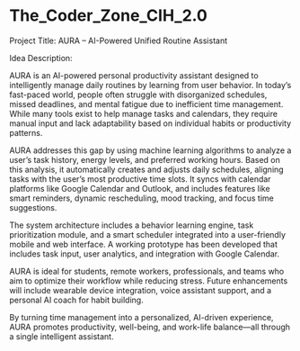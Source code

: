 # The_Coder_Zone_CIH_2.0
Project Title: AURA – AI-Powered Unified Routine Assistant

Idea Description:

AURA is an AI-powered personal productivity assistant designed to intelligently manage daily routines by learning from user behavior. In today’s fast-paced world, people often struggle with disorganized schedules, missed deadlines, and mental fatigue due to inefficient time management. While many tools exist to help manage tasks and calendars, they require manual input and lack adaptability based on individual habits or productivity patterns.

AURA addresses this gap by using machine learning algorithms to analyze a user’s task history, energy levels, and preferred working hours. Based on this analysis, it automatically creates and adjusts daily schedules, aligning tasks with the user’s most productive time slots. It syncs with calendar platforms like Google Calendar and Outlook, and includes features like smart reminders, dynamic rescheduling, mood tracking, and focus time suggestions.

The system architecture includes a behavior learning engine, task prioritization module, and a smart scheduler integrated into a user-friendly mobile and web interface. A working prototype has been developed that includes task input, user analytics, and integration with Google Calendar.

AURA is ideal for students, remote workers, professionals, and teams who aim to optimize their workflow while reducing stress. Future enhancements will include wearable device integration, voice assistant support, and a personal AI coach for habit building.

By turning time management into a personalized, AI-driven experience, AURA promotes productivity, well-being, and work-life balance—all through a single intelligent assistant.
